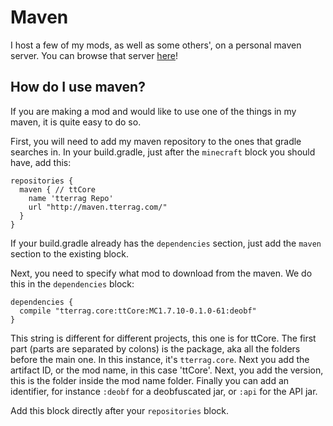 # Maven

I host a few of my mods, as well as some others', on a personal maven server. You can browse that server [here](maven.tterrag.com)!

## How do I use maven?

If you are making a mod and would like to use one of the things in my maven, it is quite easy to do so.

First, you will need to add my maven repository to the ones that gradle searches in. In your build.gradle, just after the `minecraft` block you should have, add this:
```
repositories {
  maven { // ttCore
    name 'tterrag Repo'
    url "http://maven.tterrag.com/"
  }
}
```

If your build.gradle already has the `dependencies` section, just add the `maven` section to the existing block.

Next, you need to specify what mod to download from the maven. We do this in the `dependencies` block:

```
dependencies {
  compile "tterrag.core:ttCore:MC1.7.10-0.1.0-61:deobf"
}
```

This string is different for different projects, this one is for ttCore. The first part (parts are separated by colons) is the package, aka all the folders before the main one. In this instance, it's `tterrag.core`. Next you add the artifact ID, or the mod name, in this case 'ttCore'. Next, you add the version, this is the folder inside the mod name folder. Finally you can add an identifier, for instance `:deobf` for a deobfuscated jar, or `:api` for the API jar.

Add this block directly after your `repositories` block.
